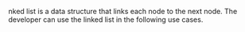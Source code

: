 nked list is a data structure that links each node to the next node. The developer can use the linked list in the following use cases.
